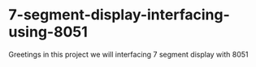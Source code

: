 # 7-segment-display-interfacing-using-8051
Greetings in this project we will interfacing 7 segment display with 8051
